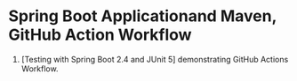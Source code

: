 # Spring Boot Applicationand Maven, GitHub Action Workflow

1. [Testing with Spring Boot 2.4 and JUnit 5] demonstrating GitHub Actions Workflow.

 
